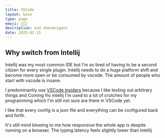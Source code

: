 ```yaml
---
title: VSCode 
layout: base
type: page
emoji: 👨🏻‍💻
description: and shenanigans
date: 2025-02-15
---
```



## Why switch from Intellij

Intellij was my most common IDE but I'm so tired of having to be a second citizen for every single plugin. Intellij needs to do a huge platform shift and become more open or be consumed by vscode. The amount of people who start with vscode is insane.


I predominantly use [VSCode Insiders](https://code.visualstudio.com/insiders/) because I like testing out arbitrary things and Coming fro intellij I'm used to a lot of crutches for my programming which I'm still not sure are there in VSCode yet.

I like that every config is a json file and everything can be configured back and forth.

It's still mind blowing to me how responsive the whole app is despite running on a browser. The typing latency feels slightly lower than intellij